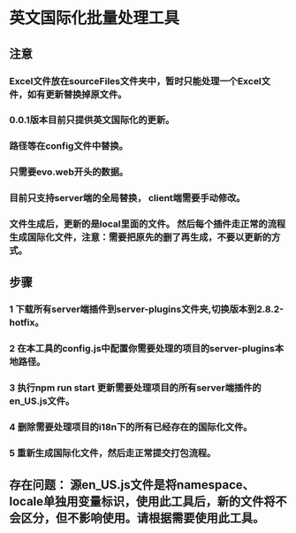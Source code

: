 # 英文国际化批量处理工具

## 注意
### Excel文件放在sourceFiles文件夹中，暂时只能处理一个Excel文件，如有更新替换掉原文件。
### 0.0.1版本目前只提供英文国际化的更新。
### 路径等在config文件中替换。
### 只需要evo.web开头的数据。
### 目前只支持server端的全局替换， client端需要手动修改。
### 文件生成后，更新的是local里面的文件。 然后每个插件走正常的流程生成国际化文件，注意：需要把原先的删了再生成，不要以更新的方式。

## 步骤
### 1 下载所有server端插件到server-plugins文件夹,切换版本到2.8.2-hotfix。
### 2 在本工具的config.js中配置你需要处理的项目的server-plugins本地路径。
### 3 执行npm run start 更新需要处理项目的所有server端插件的en_US.js文件。
### 4 删除需要处理项目的i18n下的所有已经存在的国际化文件。
### 5 重新生成国际化文件，然后走正常提交打包流程。

## 存在问题： 源en_US.js文件是将namespace、locale单独用变量标识，使用此工具后，新的文件将不会区分，但不影响使用。请根据需要使用此工具。